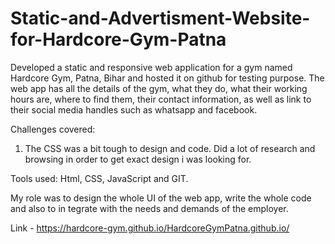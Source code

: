 # Static-and-Advertisment-Website-for-Hardcore-Gym-Patna
Developed a static and responsive web application for a gym named Hardcore Gym, Patna, Bihar and hosted it on github for testing purpose. The web app has all the details of the gym, what they do, what their working hours are, where to find them, their contact information, as well as link to their social media handles such as whatsapp and facebook. 


Challenges covered: 

1. The CSS was a bit tough to design and code. Did a lot of research and browsing in order to get exact design i was looking for. 

Tools used: Html, CSS, JavaScript and GIT. 


My role was to design the whole UI of the web app, write the whole code and also to in tegrate with the needs and demands of the employer. 



Link - https://hardcore-gym.github.io/HardcoreGymPatna.github.io/
